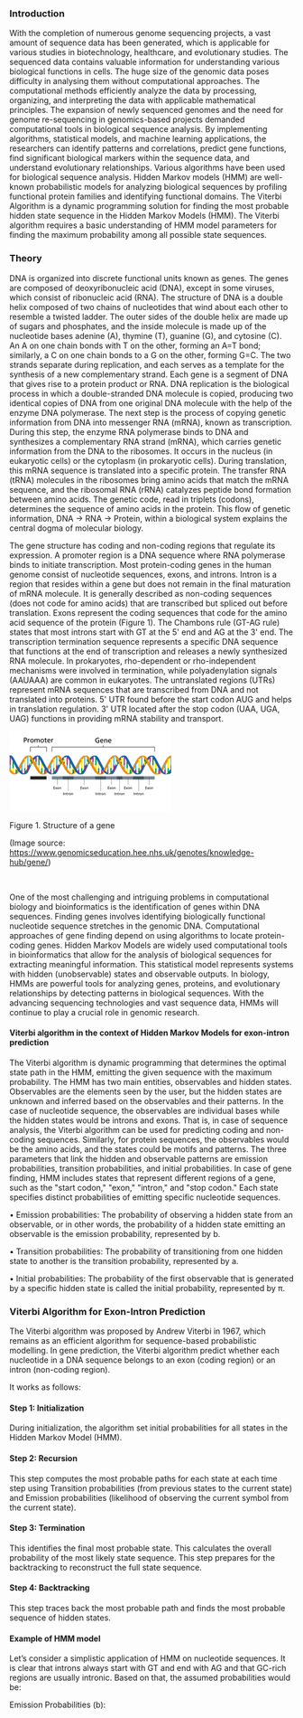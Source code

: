 ### Introduction
With the completion of numerous genome sequencing projects, a vast amount of sequence data has been generated, which is applicable for various studies in biotechnology, healthcare, and evolutionary studies. The sequenced data contains valuable information for understanding various biological functions in cells. The huge size of the genomic data poses difficulty in analysing them without computational approaches. The computational methods efficiently analyze the data by processing, organizing, and interpreting the data with applicable mathematical principles. The expansion of newly sequenced genomes and the need for genome re-sequencing in genomics-based projects demanded computational tools in biological sequence analysis. By implementing algorithms, statistical models, and machine learning applications, the researchers can identify patterns and correlations, predict gene functions, find significant biological markers within the sequence data, and understand evolutionary relationships. Various algorithms have been used for biological sequence analysis.  Hidden Markov models (HMM) are well-known probabilistic models for analyzing biological sequences by profiling functional protein families and identifying functional domains. The Viterbi Algorithm is a dynamic programming solution for finding the most probable hidden state sequence in the Hidden Markov Models (HMM). The Viterbi algorithm requires a basic understanding of HMM model parameters for finding the maximum probability among all possible state sequences.

### Theory
 
 DNA is organized into discrete functional units known as genes. The genes are composed of deoxyribonucleic acid (DNA), except in some viruses, which consist of ribonucleic acid (RNA). The structure of DNA is a double helix composed of two chains of nucleotides that wind about each other to resemble a twisted ladder. The outer sides of the double helix are made up of sugars and phosphates, and the inside molecule is made up of the nucleotide bases adenine (A), thymine (T), guanine (G), and cytosine (C). An A on one chain bonds with T on the other, forming an A=T bond; similarly, a C on one chain bonds to a G on the other, forming G=C. The two strands separate during replication, and each serves as a template for the synthesis of a new complementary strand. Each gene is a segment of DNA that gives rise to a protein product or RNA. DNA replication is the biological process in which a double-stranded DNA molecule is copied, producing two identical copies of DNA from one original DNA molecule with the help of the enzyme DNA polymerase. The next step is the process of copying genetic information from DNA into messenger RNA (mRNA), known as transcription. During this step, the enzyme RNA polymerase binds to DNA and synthesizes a complementary RNA strand (mRNA), which carries genetic information from the DNA to the ribosomes. It occurs in the nucleus (in eukaryotic cells) or the cytoplasm (in prokaryotic cells). During translation, this mRNA sequence is translated into a specific protein. The transfer RNA (tRNA) molecules in the ribosomes bring amino acids that match the mRNA sequence, and the ribosomal RNA (rRNA) catalyzes peptide bond formation between amino acids. The genetic code, read in triplets (codons), determines the sequence of amino acids in the protein. This flow of genetic information, DNA → RNA → Protein, within a biological system explains the central dogma of molecular biology.

The gene structure has coding and non-coding regions that regulate its expression. A promoter region is a DNA sequence where RNA polymerase binds to initiate transcription. Most protein-coding genes in the human genome consist of nucleotide sequences, exons, and introns. Intron is a region that resides within a gene but does not remain in the final maturation of mRNA molecule. It is generally described as non-coding sequences (does not code for amino acids) that are transcribed but spliced out before translation. Exons represent the coding sequences that code for the amino acid sequence of the protein (Figure 1). The Chambons rule (GT-AG rule) states that most introns start with GT at the 5' end and AG at the 3' end. The transcription termination sequence represents a specific DNA sequence that functions at the end of transcription and releases a newly synthesized RNA molecule. In prokaryotes, rho-dependent or rho-independent mechanisms were involved in termination, while polyadenylation signals (AAUAAA) are common in eukaryotes. The untranslated regions (UTRs) represent mRNA sequences that are transcribed from DNA and not translated into proteins. 5' UTR found before the start codon AUG and helps in translation regulation. 3' UTR located after the stop codon (UAA, UGA, UAG) functions in providing mRNA stability and transport.


<img src="images/1.png" title="" />

Figure 1. Structure of a gene

(Image source: https://www.genomicseducation.hee.nhs.uk/genotes/knowledge-hub/gene/) 

&nbsp;

One of the most challenging and intriguing problems in computational biology and bioinformatics is the identification of genes within DNA sequences. Finding genes involves identifying biologically functional nucleotide sequence stretches in the genomic DNA. Computational approaches of gene finding depend on using algorithms to locate protein-coding genes. Hidden Markov Models are widely used computational tools in bioinformatics that allow for the analysis of biological sequences for extracting meaningful information. This statistical model represents systems with hidden (unobservable) states and observable outputs. In biology, HMMs are powerful tools for analyzing genes, proteins, and evolutionary relationships by detecting patterns in biological sequences. With the advancing sequencing technologies and vast sequence data, HMMs will continue to play a crucial role in genomic research.

#### Viterbi algorithm in the context of Hidden Markov Models for exon-intron prediction

The Viterbi algorithm is dynamic programming that determines the optimal state path in the HMM, emitting the given sequence with the maximum probability. The HMM has two main entities, observables and hidden states. Observables are the elements seen by the user, but the hidden states are unknown and inferred based on the observables and their patterns. In the case of nucleotide sequence, the observables are individual bases while the hidden states would be introns and exons. That is, in case of sequence analysis, the Viterbi algorithm can be used for predicting coding and non-coding sequences. Similarly, for protein sequences, the observables would be the amino acids, and the states could be motifs and patterns. The three parameters that link the hidden and observable patterns are emission probabilities, transition probabilities, and initial probabilities. In case of gene finding, HMM includes states that represent different regions of a gene, such as the "start codon," "exon," "intron," and "stop codon." Each state specifies distinct probabilities of emitting specific nucleotide sequences. 

•	Emission probabilities: The probability of observing a hidden state from an observable, or in other words, the probability of a hidden state emitting an observable is the emission probability, represented by b.

•	Transition probabilities: The probability of transitioning from one hidden state to another is the transition probability, represented by a.

•	Initial probabilities: The probability of the first observable that is generated by a specific hidden state is called the initial probability, represented by π.

### Viterbi Algorithm for Exon-Intron Prediction

The Viterbi algorithm was proposed by Andrew Viterbi in 1967, which remains as an efficient algorithm for sequence-based probabilistic modelling. In gene prediction, the Viterbi algorithm predict whether each nucleotide in a DNA sequence belongs to an exon (coding region) or an intron (non-coding region).

It works as follows:

#### Step 1: Initialization 
During initialization, the algorithm set initial probabilities for all states in the Hidden Markov Model (HMM). 

#### Step 2: Recursion 
This step computes the most probable paths for each state at each time step using Transition probabilities (from previous states to the current state) and Emission probabilities (likelihood of observing the current symbol from the current state). 

#### Step 3: Termination
This identifies the final most probable state. This calculates the overall probability of the most likely state sequence. This step prepares for the backtracking to reconstruct the full state sequence.

#### Step 4: Backtracking 
This step traces back the most probable path and finds the most probable sequence of hidden states. 

#### Example of HMM model
Let’s consider a simplistic application of HMM on nucleotide sequences. It is clear that introns always start with GT and end with AG and that GC-rich regions are usually intronic. Based on that, the assumed probabilities would be:

Emission Probabilities (b):
